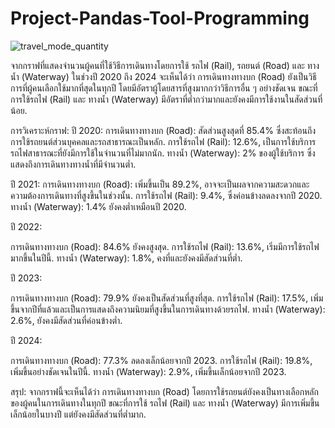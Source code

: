 # Project-Pandas-Tool-Programming





![travel_mode_quantity](https://github.com/user-attachments/assets/b31f9399-d889-4dd0-ae73-136a4a90988b)

จากกราฟที่แสดงจำนวนผู้คนที่ใช้วิธีการเดินทางโดยการใช้ รถไฟ (Rail), รถยนต์ (Road) และ ทางน้ำ (Waterway) ในช่วงปี 2020 ถึง 2024 จะเห็นได้ว่า การเดินทางทางบก (Road) ยังเป็นวิธีการที่ผู้คนเลือกใช้มากที่สุดในทุกปี โดยมีอัตราผู้โดยสารที่สูงมากกว่าวิธีการอื่น ๆ อย่างชัดเจน ขณะที่ การใช้รถไฟ (Rail) และ ทางน้ำ (Waterway) มีอัตราที่ต่ำกว่ามากและยังคงมีการใช้งานในสัดส่วนที่น้อย.

การวิเคราะห์กราฟ:
ปี 2020:
การเดินทางทางบก (Road): สัดส่วนสูงสุดที่ 85.4% ซึ่งสะท้อนถึงการใช้รถยนต์ส่วนบุคคลและรถสาธารณะเป็นหลัก.
การใช้รถไฟ (Rail): 12.6%, เป็นการใช้บริการรถไฟสาธารณะที่ยังมีการใช้ในจำนวนที่ไม่มากนัก.
ทางน้ำ (Waterway): 2% ของผู้ใช้บริการ ซึ่งแสดงถึงการเดินทางทางน้ำที่มีจำนวนต่ำ.

ปี 2021:
การเดินทางทางบก (Road): เพิ่มขึ้นเป็น 89.2%, อาจจะเป็นผลจากความสะดวกและความต้องการเดินทางที่สูงขึ้นในช่วงนั้น.
การใช้รถไฟ (Rail): 9.4%, ซึ่งค่อนข้างลดลงจากปี 2020.
ทางน้ำ (Waterway): 1.4% ยังคงต่ำเหมือนปี 2020.

ปี 2022:

การเดินทางทางบก (Road): 84.6% ยังคงสูงสุด.
การใช้รถไฟ (Rail): 13.6%, เริ่มมีการใช้รถไฟมากขึ้นในปีนี้.
ทางน้ำ (Waterway): 1.8%, คงที่และยังคงมีสัดส่วนที่ต่ำ.

ปี 2023:

การเดินทางทางบก (Road): 79.9% ยังคงเป็นสัดส่วนที่สูงที่สุด.
การใช้รถไฟ (Rail): 17.5%, เพิ่มขึ้นจากปีที่แล้วและเป็นการแสดงถึงความนิยมที่สูงขึ้นในการเดินทางด้วยรถไฟ.
ทางน้ำ (Waterway): 2.6%, ยังคงมีสัดส่วนที่ค่อนข้างต่ำ.

ปี 2024:

การเดินทางทางบก (Road): 77.3% ลดลงเล็กน้อยจากปี 2023.
การใช้รถไฟ (Rail): 19.8%, เพิ่มขึ้นอย่างชัดเจนในปีนี้.
ทางน้ำ (Waterway): 2.9%, เพิ่มขึ้นเล็กน้อยจากปี 2023.

สรุป:
จากกราฟนี้จะเห็นได้ว่า การเดินทางทางบก (Road) โดยการใช้รถยนต์ยังคงเป็นทางเลือกหลักของผู้คนในการเดินทางในทุกปี ขณะที่การใช้ รถไฟ (Rail) และ ทางน้ำ (Waterway) มีการเพิ่มขึ้นเล็กน้อยในบางปี แต่ยังคงมีสัดส่วนที่ต่ำมาก.
